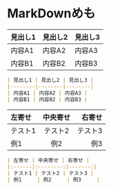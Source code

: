 # MarkDownめも
| 見出し1 | 見出し2 | 見出し3 |
|--------|--------|--------|
| 内容A1 | 内容A2 | 内容A3 |
| 内容B1 | 内容B2 | 内容B3 |
```md
| 見出し1 | 見出し2 | 見出し3 |
|--------|--------|--------|
| 内容A1 | 内容A2 | 内容A3 |
| 内容B1 | 内容B2 | 内容B3 |
```

| 左寄せ | 中央寄せ | 右寄せ |
|:------|:--------:|-------:|
| テスト1 | テスト2 | テスト3 |
| 例1     | 例2     | 例3     |
```md
| 左寄せ | 中央寄せ | 右寄せ |
|:------|:--------:|-------:|
| テスト1 | テスト2 | テスト3 |
| 例1     | 例2     | 例3     |
```


<style>
table {
  display: block;
  overflow-x: auto;
  white-space: nowrap;
}
// CSS を追加することで、テーブルを横スクロールにできます（index.html に追記）:
</style>